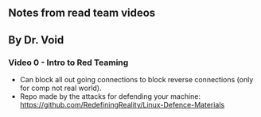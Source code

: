 ## Notes from read team videos
## By Dr. Void

### Video 0 - Intro to Red Teaming
- Can block all out going connections to block reverse connections (only for comp not real world).
- Repo made by the attacks for defending your machine: https://github.com/RedefiningReality/Linux-Defence-Materials
